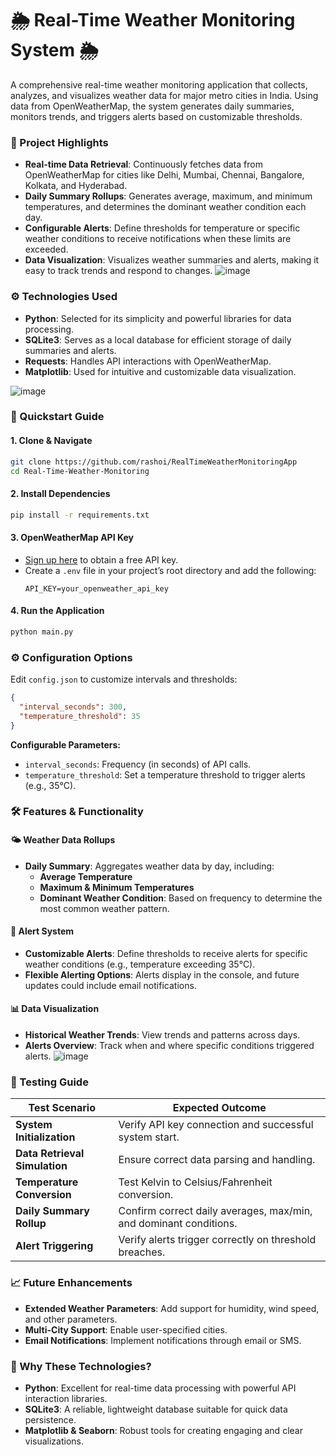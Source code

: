# 🌦️ Real-Time Weather Monitoring System 🌦️

A comprehensive real-time weather monitoring application that collects, analyzes, and visualizes weather data for major metro cities in India. Using data from OpenWeatherMap, the system generates daily summaries, monitors trends, and triggers alerts based on customizable thresholds.


### 📑 Project Highlights
- **Real-time Data Retrieval**: Continuously fetches data from OpenWeatherMap for cities like Delhi, Mumbai, Chennai, Bangalore, Kolkata, and Hyderabad.
- **Daily Summary Rollups**: Generates average, maximum, and minimum temperatures, and determines the dominant weather condition each day.
- **Configurable Alerts**: Define thresholds for temperature or specific weather conditions to receive notifications when these limits are exceeded.
- **Data Visualization**: Visualizes weather summaries and alerts, making it easy to track trends and respond to changes.
![image](https://github.com/user-attachments/assets/136fe7c1-9f94-416b-811e-0446372df189)


### ⚙️ Technologies Used
- **Python**: Selected for its simplicity and powerful libraries for data processing.
- **SQLite3**: Serves as a local database for efficient storage of daily summaries and alerts.
- **Requests**: Handles API interactions with OpenWeatherMap.
- **Matplotlib**: Used for intuitive and customizable data visualization.

![image](https://github.com/user-attachments/assets/e1f7d63d-58cd-4c00-a9dc-160635c83360)

### 🚀 Quickstart Guide

#### 1. Clone & Navigate
```bash
git clone https://github.com/rashoi/RealTimeWeatherMonitoringApp
cd Real-Time-Weather-Monitoring
```

#### 2. Install Dependencies
```bash
pip install -r requirements.txt
```

#### 3. OpenWeatherMap API Key
   - [Sign up here](https://openweathermap.org/) to obtain a free API key.
   - Create a `.env` file in your project’s root directory and add the following:
     ```plaintext
     API_KEY=your_openweather_api_key
     ```

#### 4. Run the Application
```bash
python main.py
```


### ⚙️ Configuration Options
Edit `config.json` to customize intervals and thresholds:
```json
{
  "interval_seconds": 300,
  "temperature_threshold": 35
}
```

**Configurable Parameters:**
- `interval_seconds`: Frequency (in seconds) of API calls.
- `temperature_threshold`: Set a temperature threshold to trigger alerts (e.g., 35°C).


### 🛠️ Features & Functionality

#### 🌤️ Weather Data Rollups
- **Daily Summary**: Aggregates weather data by day, including:
  - **Average Temperature**
  - **Maximum & Minimum Temperatures**
  - **Dominant Weather Condition**: Based on frequency to determine the most common weather pattern.

#### 🚨 Alert System
- **Customizable Alerts**: Define thresholds to receive alerts for specific weather conditions (e.g., temperature exceeding 35°C).
- **Flexible Alerting Options**: Alerts display in the console, and future updates could include email notifications.

#### 📊 Data Visualization
- **Historical Weather Trends**: View trends and patterns across days.
- **Alerts Overview**: Track when and where specific conditions triggered alerts.
![image](https://github.com/user-attachments/assets/90166bf0-2540-42b4-9a26-83d5adbe4b43)


### 🧪 Testing Guide

| Test Scenario                    | Expected Outcome |
|----------------------------------|------------------|
| **System Initialization**        | Verify API key connection and successful system start. |
| **Data Retrieval Simulation**    | Ensure correct data parsing and handling. |
| **Temperature Conversion**       | Test Kelvin to Celsius/Fahrenheit conversion. |
| **Daily Summary Rollup**         | Confirm correct daily averages, max/min, and dominant conditions. |
| **Alert Triggering**             | Verify alerts trigger correctly on threshold breaches. |


### 📈 Future Enhancements
- **Extended Weather Parameters**: Add support for humidity, wind speed, and other parameters.
- **Multi-City Support**: Enable user-specified cities.
- **Email Notifications**: Implement notifications through email or SMS.

### 🎨 Why These Technologies?
- **Python**: Excellent for real-time data processing with powerful API interaction libraries.
- **SQLite3**: A reliable, lightweight database suitable for quick data persistence.
- **Matplotlib & Seaborn**: Robust tools for creating engaging and clear visualizations.
